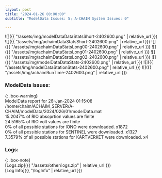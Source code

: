 ```yaml
---
layout: post
title: "2024-01-26 00:00:00"
subtitle: "ModelData Issues: 5; A-CHAIM System Issues: 0"

---
```


![]({{ "/assets/img/modelDataDataStatsShort-2402600.png" | relative_url }})
![]({{ "/assets/img/achaimDataStatsShort-2402600.png" | relative_url }})
![]({{ "/assets/img/achaimDataStatsLong00-2402600.png" | relative_url }})
![]({{ "/assets/img/achaimDataStatsLong01-2402600.png" | relative_url }})
![]({{ "/assets/img/achaimDataStatsLong02-2402600.png" | relative_url }})
![]({{ "/assets/img/modelDataDataStats-2402600.png" | relative_url }})
![]({{ "/assets/img/modelDataStationStats-2402600.png" | relative_url }})
![]({{ "/assets/img/achaimRunTime-2402600.png" | relative_url }})


### ModelData Issues:  
  
{: .box-warning}  
 ModelData report for 26-Jan-2024 01:15:08   
 /home/chaim/ACHAIM_SERVER/A-CHAIM/modelData/2024/026/01/modelData.mat   
 15.2047% of RIO absoprtion values are finite   
 24.5165% of RIO volt values are finite   
 0% of all possible stations for IONO were downloaded. x1872   
 0% of all possible stations for SENTINEL were downloaded. x1327   
 7.3579% of all possible stations for KARTVERKET were downloaded. x4   
  


### Logs:  
  
{: .box-note}  
[Logs.zip]({{ "/assets/other/logs.zip" | relative_url }})  
[Log Info]({{ "/logInfo" | relative_url }})  
